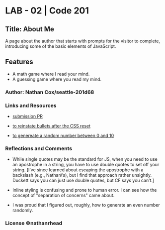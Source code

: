 # LAB - 02 | Code 201

## Title: About Me

A page about the author that starts with prompts for the visitor to complete, introducing some of the basic elements of JavaScript.

## Features

* A math game where I read your mind.
* A guessing game where you read my mind.

### Author: Nathan Cox/seattle-201d68

### Links and Resources

* [submission PR](https://nathanrhead.github.io/about-me/)
<!-- * Any Links you used as reference -->

* [to reinstate bullets after the CSS reset](https://stackoverflow.com/questions/55970383/how-do-i-reinstate-list-style-type-bullets-following-a-css-reset)

* [to genereate a random number between 0 and 10](https://medium.com/@josephcardillo/using-math-random-in-javascript-c49eff920b11)

### Reflections and Comments

<!-- * Consider including the answers to your daily journal and submission questions here
* This is also a good place to reflect on the tools and resources used and learned -->

* While single quotes may be the standard for JS, when you need to use an apostrophe in a string, you have to use double quotes to set off your string. [I’ve since learned about escaping the apostrophe with a backslash (e.g., Nathan\’s), but I find that approach rather unsightly. Duckett says you can just use double quotes, but CF says you can’t.]

* Inline styling is confusing and prone to human error. I can see how the concept of "separation of concerns" came about. 

* I was proud that I figured out, roughly, how to generate an even number randomly.

### License ©nathanrhead
